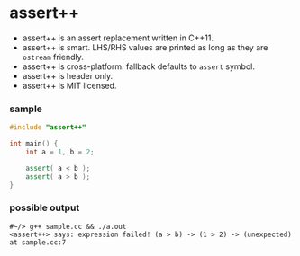 assert++
========

- assert++ is an assert replacement written in C++11.
- assert++ is smart. LHS/RHS values are printed as long as they are `ostream` friendly.
- assert++ is cross-platform. fallback defaults to `assert` symbol.
- assert++ is header only.
- assert++ is MIT licensed.

### sample

```c++
#include "assert++"

int main() {
    int a = 1, b = 2;

    assert( a < b );
    assert( a > b );
}
```

### possible output

```
#~/> g++ sample.cc && ./a.out
<assert++> says: expression failed! (a > b) -> (1 > 2) -> (unexpected) at sample.cc:7
```
